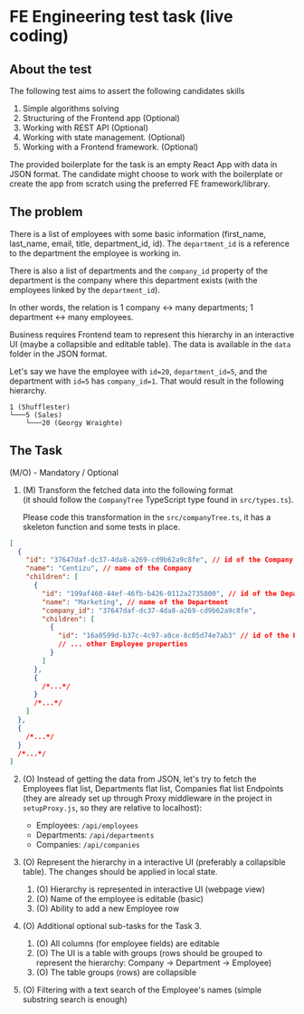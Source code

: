 # FE Engineering test task (live coding)

## About the test

The following test aims to assert the following candidates skills

1. Simple algorithms solving
2. Structuring of the Frontend app (Optional)
3. Working with REST API (Optional)
4. Working with state management. (Optional)
5. Working with a Frontend framework. (Optional)

The provided boilerplate for the task is an empty React App with data in JSON format.
The candidate might choose to work with the boilerplate or create the app from scratch using the preferred FE framework/library.

## The problem

There is a list of employees with some basic information (first_name, last_name, email, title, department_id, id). The `department_id` is a reference to the department the employee is working in.

There is also a list of departments and the `company_id` property of the department is the company where this department exists (with the employees linked by the `department_id`).

In other words, the relation is 1 company <-> many departments; 1 department <-> many employees.

Business requires Frontend team to represent this hierarchy in an interactive UI (maybe a collapsible and editable table). The data is available in the `data` folder in the JSON format.

Let's say we have the employee with `id=20`, `department_id=5`, and the department with `id=5` has `company_id=1`. That would result in the following hierarchy.

```
1 (Shufflester)
└───5 (Sales)
    └───20 (Georgy Wraighte)
```

## The Task

(M/O) - Mandatory / Optional

1. (M) Transform the fetched data into the following format  
   (it should follow the `CompanyTree` TypeScript type found in `src/types.ts`).

   Please code this transformation in the `src/companyTree.ts`, it has a skeleton function and some tests in place.

```json
[
  {
    "id": "37647daf-dc37-4da8-a269-cd9b62a9c8fe", // id of the Company
    "name": "Centizu", // name of the Company
    "children": [
      {
        "id": "199af460-44ef-46fb-b426-0112a2735800", // id of the Department
        "name": "Marketing", // name of the Department
        "company_id": "37647daf-dc37-4da8-a269-cd9b62a9c8fe",
        "children": [
          {
            "id": "16a0599d-b37c-4c97-a0ce-8c05d74e7ab3" // id of the Employee
            // ... other Employee properties
          }
        ]
      },
      {
        /*...*/
      }
      /*...*/
    ]
  },
  {
    /*...*/
  }
  /*...*/
]
```

2. (O) Instead of getting the data from JSON, let's try to fetch the Employees flat list, Departments flat list, Companies flat list
   Endpoints (they are already set up through Proxy middleware in the project in `setupProxy.js`, so they are relative to localhost):

   - Employees: `/api/employees`
   - Departments: `/api/departments`
   - Companies: `/api/companies`

3. (O) Represent the hierarchy in a interactive UI (preferably a collapsible table). The changes should be applied in local state.

   1. (O) Hierarchy is represented in interactive UI (webpage view)
   2. (O) Name of the employee is editable (basic)
   3. (O) Ability to add a new Employee row

4. (O) Additional optional sub-tasks for the Task 3.

   1. (O) All columns (for employee fields) are editable
   2. (O) The UI is a table with groups (rows should be grouped to represent the hierarchy: Company -> Department -> Employee)
   3. (O) The table groups (rows) are collapsible

5. (O) Filtering with a text search of the Employee's names (simple substring search is enough)
